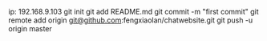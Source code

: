 ip: 192.168.9.103
git init
git add README.md
git commit -m "first commit"
git remote add origin git@github.com:fengxiaolan/chatwebsite.git
git push -u origin master


